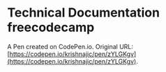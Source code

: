 # Technical Documentation freecodecamp

A Pen created on CodePen.io. Original URL: [https://codepen.io/krishnajic/pen/zYLGKgv](https://codepen.io/krishnajic/pen/zYLGKgv).

